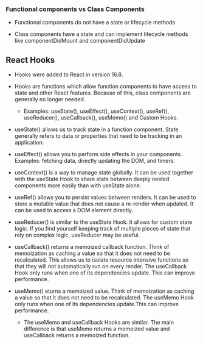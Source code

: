 ### Functional components vs Class Components

- Functional components do not have a state or lifecycle methods

- Class components have a state and can implement lifecycle methods like componentDidMount and componentDidUpdate

## React Hooks

- Hooks were added to React in version 16.8. 

- Hooks are functions which allow function components to have access to state and other React features. Because of this, class components are generally no longer needed.

    - Examples: useState(), useEffect(), useContext(), useRef(), useReducer(), useCallback(), useMemo() and Custom Hooks.

- useState() allows us to track state in a function component. State generally refers to data or properties that need to be tracking in an application.

- useEffect() allows you to perform side effects in your components. Examples: fetching data, directly updating the DOM, and timers.

- useContext() is a way to manage state globally. It can be used together with the useState Hook to share state between deeply nested components more easily than with useState alone.

- useRef() allows you to persist values between renders. It can be used to store a mutable value that does not cause a re-render when updated. It can be used to access a DOM element directly.

- useReducer() is similar to the useState Hook. It allows for custom state logic. If you find yourself keeping track of multiple pieces of state that rely on complex logic, useReducer may be useful.

- useCallback() returns a memoized callback function. Think of memoization as caching a value so that it does not need to be recalculated. This allows us to isolate resource intensive functions so that they will not automatically run on every render. The useCallback Hook only runs when one of its dependencies update. This can improve performance.

- useMemo() eturns a memoized value. Think of memoization as caching a value so that it does not need to be recalculated. The useMemo Hook only runs when one of its dependencies update.This can improve performance.
    - The useMemo and useCallback Hooks are similar. The main difference is that useMemo returns a memoized value and useCallback returns a memoized function.
